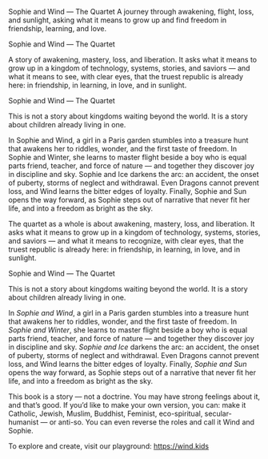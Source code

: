 Sophie and Wind — The Quartet
A journey through awakening, flight, loss, and sunlight, asking what it means to grow up and find freedom in friendship, learning, and love.


Sophie and Wind — The Quartet

A story of awakening, mastery, loss, and liberation. It asks what it means to grow up in a kingdom of technology, systems, stories, and saviors — and what it means to see, with clear eyes, that the truest republic is already here: in friendship, in learning, in love, and in sunlight.


Sophie and Wind — The Quartet

This is not a story about kingdoms waiting beyond the world. It is a story about children already living in one.

In Sophie and Wind, a girl in a Paris garden stumbles into a treasure hunt that awakens her to riddles, wonder, and the first taste of freedom. In Sophie and Winter, she learns to master flight beside a boy who is equal parts friend, teacher, and force of nature — and together they discover joy in discipline and sky. Sophie and Ice darkens the arc: an accident, the onset of puberty, storms of neglect and withdrawal. Even Dragons cannot prevent loss, and Wind learns the bitter edges of loyalty. Finally, Sophie and Sun opens the way forward, as Sophie steps out of narrative that never fit her life, and into a freedom as bright as the sky.

The quartet as a whole is about awakening, mastery, loss, and liberation. It asks what it means to grow up in a kingdom of technology, systems, stories, and saviors — and what it means to recognize, with clear eyes, that the truest republic is already here: in friendship, in learning, in love, and in sunlight.


Sophie and Wind — The Quartet

This is not a story about kingdoms waiting beyond the world. It is a story about children already living in one.

In *Sophie and Wind*, a girl in a Paris garden stumbles into a treasure hunt that awakens her to riddles, wonder, and the first taste of freedom.
In *Sophie and Winter*, she learns to master flight beside a boy who is equal parts friend, teacher, and force of nature — and together they discover joy in discipline and sky.
*Sophie and Ice* darkens the arc: an accident, the onset of puberty, storms of neglect and withdrawal. Even Dragons cannot prevent loss, and Wind learns the bitter edges of loyalty.
Finally, *Sophie and Sun* opens the way forward, as Sophie steps out of a narrative that never fit her life, and into a freedom as bright as the sky.

This book is a story — not a doctrine. You may have strong feelings about it, and that’s good. If you’d like to make your own version, you can: make it Catholic, Jewish, Muslim, Buddhist, Feminist, eco-spiritual, secular-humanist — or anti-so. You can even reverse the roles and call it Wind and Sophie.

To explore and create, visit our playground:
https://wind.kids